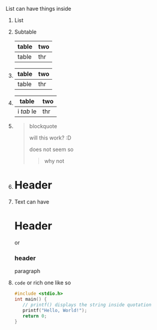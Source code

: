 List can have things inside

1. List

2. Subtable

   | table | two |
   |-------|-----|
   | table | thr |

3. | table | two |
   |-------|-----|
   | table | thr |

4. | table      | two |
   |------------|-----|
   | i *tab* le | thr |

5. > blockquote
   >
   > will this work? :D
   >
   > does not seem so
   >
   > > why not

6. # Header

7. Text can have

   # Header

   or

   ### header

   paragraph

8. `code` or rich one like so

   ```C
   #include <stdio.h>
   int main() {
      // printf() displays the string inside quotation
      printf("Hello, World!");
      return 0;
   }
   ```
